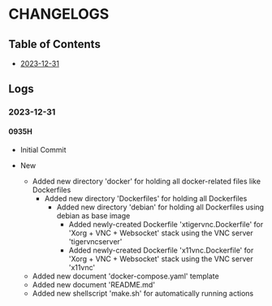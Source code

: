 # CHANGELOGS

## Table of Contents
+ [2023-12-31](#2023-12-31)

## Logs
### 2023-12-31
#### 0935H
- Initial Commit

- New
    - Added new directory 'docker' for holding all docker-related files like Dockerfiles
        - Added new directory 'Dockerfiles' for holding all Dockerfiles
            - Added new directory 'debian' for holding all Dockerfiles using debian as base image
                - Added newly-created Dockerfile 'xtigervnc.Dockerfile' for 'Xorg + VNC + Websocket' stack using the VNC server 'tigervncserver'
                - Added newly-created Dockerfile 'x11vnc.Dockerfile' for 'Xorg + VNC + Websocket' stack using the VNC server 'x11vnc'
    - Added new document 'docker-compose.yaml' template
    - Added new document 'README.md'
    - Added new shellscript 'make.sh' for automatically running actions

